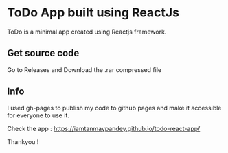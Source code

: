 # ToDo App built using ReactJs
ToDo is a minimal app created using Reactjs framework.

## Get source code
Go to Releases and Download the .rar compressed file


## Info
I used gh-pages to publish my code to github pages and make it accessible for everyone to use it.

Check the app : https://iamtanmaypandey.github.io/todo-react-app/


Thankyou !
